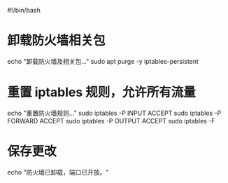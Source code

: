 #!/bin/bash

# 卸载防火墙相关包
echo "卸载防火墙及相关包..."
sudo apt purge -y iptables-persistent

# 重置 iptables 规则，允许所有流量
echo "重置防火墙规则..."
sudo iptables -P INPUT ACCEPT
sudo iptables -P FORWARD ACCEPT
sudo iptables -P OUTPUT ACCEPT
sudo iptables -F

# 保存更改
echo "防火墙已卸载，端口已开放。"

